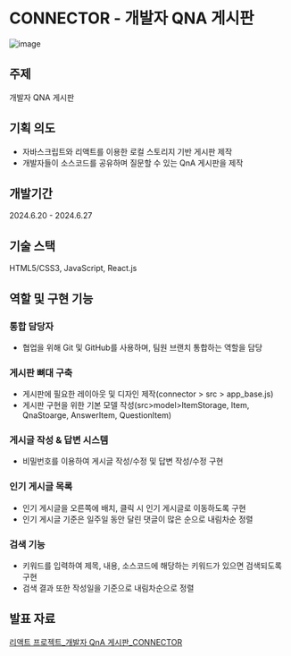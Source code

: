 # CONNECTOR - 개발자 QNA 게시판
![image](https://github.com/user-attachments/assets/aa0fcff1-5f72-4120-bb76-4a9b78989f84)

## 주제
개발자 QNA 게시판

## 기획 의도
- 자바스크립트와 리액트를 이용한 로컬 스토리지 기반 게시판 제작
- 개발자들이 소스코드를 공유하며 질문할 수 있는 QnA 게시판을 제작

## 개발기간
2024.6.20 - 2024.6.27

## 기술 스택
HTML5/CSS3, JavaScript, React.js

## 역할 및 구현 기능
### 통합 담당자
- 협업을 위해 Git 및 GitHub를 사용하며, 팀원 브랜치 통합하는 역할을 담당
### 게시판 뼈대 구축
- 게시판에 필요한 레이아웃 및 디자인 제작(connector > src > app_base.js)
- 게시판 구현을 위한 기본 모델 작성(src>model>ItemStorage, Item, QnaStoarge, AnswerItem, QuestionItem)
### 게시글 작성 & 답변 시스템
- 비밀번호를 이용하여 게시글 작성/수정 및 답변 작성/수정 구현
### 인기 게시글 목록
- 인기 게시글을 오른쪽에 배치, 클릭 시 인기 게시글로 이동하도록 구현
- 인기 게시글 기준은 일주일 동안 달린 댓글이 많은 순으로 내림차순 정렬
### 검색 기능
- 키워드를 입력하여 제목, 내용, 소스코드에 해당하는 키워드가 있으면 검색되도록 구현
- 검색 결과 또한 작성일을 기준으로 내림차순으로 정렬

## 발표 자료
[리액트 프로젝트_개발자 QnA 게시판_CONNECTOR](https://drive.google.com/file/d/1k-a4IPHdvSQ6tub1VHqTqGGbcHrJshWN/view?usp=sharing)

